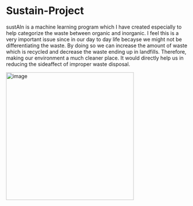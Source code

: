 # Sustain-Project
sustAIn is a machine learning program which I have created especially to help categorize the waste between organic and inorganic. I feel this is a very important issue since in our day to day life becayse we might not be differentiating the waste. By doing so we can increase the amount of waste which is recycled and decrease the waste ending up in landfills. Therefore, making our environment a much cleaner place. It would directly help us in reducing the sideaffect of improper waste disposal. 

<img width="350" alt="image" src="https://github.com/KartikJ06/Sustain-Project/assets/74360906/11729abb-7b6c-42a3-aeba-545fbcd90165">

